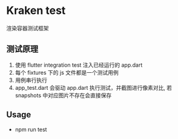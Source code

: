 # Kraken test

渲染容器测试框架

## 测试原理

1. 使用 flutter integration test 注入已经运行的 app.dart
2. 每个 fixtures 下的 js 文件都是一个测试用例
3. 用例串行执行
4. app_test.dart 会驱动 app.dart 执行测试，并截图进行像素对比, 若 snapshots 中对应图片不存在会直接保存

## Usage

- npm run test
